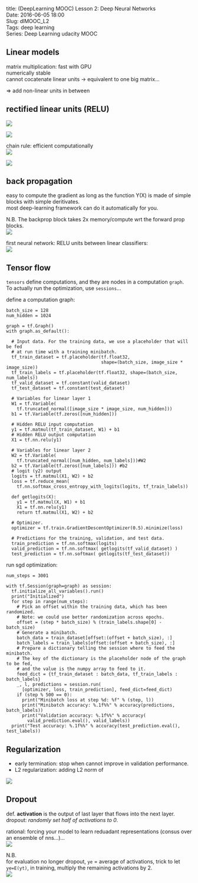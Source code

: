 title: (DeepLearning MOOC) Lesson 2: Deep Neural Networks          
Date: 2016-06-05 18:00     
Slug: dlMOOC_L2      
Tags: deep learning   
Series: Deep Learning udacity MOOC
 
  
  
Linear models  
-------------  
matrix multiplication: fast with GPU  
numerically stable  
cannot cocatenate linear units → equivalent to one big matrix...  
  
⇒ add non-linear units in between   
  
  
rectified linear units (RELU)  
-----------------------------  
![](../images/dlMOOC_L2/pasted_image.png)  
  
![](../images/dlMOOC_L2/pasted_image002.png)  
  
chain rule: efficient computationally  
![](../images/dlMOOC_L2/pasted_image003.png)  
  
![](../images/dlMOOC_L2/pasted_image004.png)  
  
back propagation  
----------------  
easy to compute the gradient as long as the function Y(X) is made of simple blocks with simple deritivates.   
most deep-learning framework can do it automatically for you.   
  
N.B. The backprop block takes 2x memory/compute wrt the forward prop blocks.   
![](../images/dlMOOC_L2/pasted_image005.png)  
  
first neural network: RELU units between linear classifiers:   
![](../images/dlMOOC_L2/pasted_image001.png)  
  
Tensor flow  
-----------  
``tensors`` define computations, and they are nodes in a computation ``graph``.   
To actually run the optimization, use ``sessions``...  
  
define a computation graph:   
  
	batch_size = 128  
	num_hidden = 1024  
	  
	graph = tf.Graph()  
	with graph.as_default():  
	  
	  # Input data. For the training data, we use a placeholder that will be fed  
	  # at run time with a training minibatch.  
	  tf_train_dataset = tf.placeholder(tf.float32,  
										shape=(batch_size, image_size * image_size))  
	  tf_train_labels = tf.placeholder(tf.float32, shape=(batch_size, num_labels))  
	  tf_valid_dataset = tf.constant(valid_dataset)  
	  tf_test_dataset = tf.constant(test_dataset)  
	    
	  # Variables for linear layer 1  
	  W1 = tf.Variable(  
		tf.truncated_normal([image_size * image_size, num_hidden]))  
	  b1 = tf.Variable(tf.zeros([num_hidden]))  
	    
	  # Hidden RELU input computation  
	  y1 = tf.matmul(tf_train_dataset, W1) + b1  
	  # Hidden RELU output computation  
	  X1 = tf.nn.relu(y1)   
	  
	  # Variables for linear layer 2  
	  W2 = tf.Variable(  
		tf.truncated_normal([num_hidden, num_labels]))#W2  
	  b2 = tf.Variable(tf.zeros([num_labels])) #b2  
	  # logit (y2) output  
	  logits = tf.matmul(X1, W2) + b2  
	  loss = tf.reduce_mean(  
		tf.nn.softmax_cross_entropy_with_logits(logits, tf_train_labels))  
	    
	  def getlogits(X):  
		y1 = tf.matmul(X, W1) + b1  
		X1 = tf.nn.relu(y1)  
		return tf.matmul(X1, W2) + b2  
	  
	  # Optimizer.  
	  optimizer = tf.train.GradientDescentOptimizer(0.5).minimize(loss)  
	    
	  # Predictions for the training, validation, and test data.  
	  train_prediction = tf.nn.softmax(logits)  
	  valid_prediction = tf.nn.softmax( getlogits(tf_valid_dataset) )  
	  test_prediction = tf.nn.softmax( getlogits(tf_test_dataset))  
  
run sgd optimization:   
  
	num_steps = 3001  
	  
	with tf.Session(graph=graph) as session:  
	  tf.initialize_all_variables().run()  
	  print("Initialized")  
	  for step in range(num_steps):  
		# Pick an offset within the training data, which has been randomized.  
		# Note: we could use better randomization across epochs.  
		offset = (step * batch_size) % (train_labels.shape[0] - batch_size)  
		# Generate a minibatch.  
		batch_data = train_dataset[offset:(offset + batch_size), :]  
		batch_labels = train_labels[offset:(offset + batch_size), :]  
		# Prepare a dictionary telling the session where to feed the minibatch.  
		# The key of the dictionary is the placeholder node of the graph to be fed,  
		# and the value is the numpy array to feed to it.  
		feed_dict = {tf_train_dataset : batch_data, tf_train_labels : batch_labels}  
		_, l, predictions = session.run(  
		  [optimizer, loss, train_prediction], feed_dict=feed_dict)  
		if (step % 500 == 0):  
		  print("Minibatch loss at step %d: %f" % (step, l))  
		  print("Minibatch accuracy: %.1f%%" % accuracy(predictions, batch_labels))  
		  print("Validation accuracy: %.1f%%" % accuracy(  
			valid_prediction.eval(), valid_labels))  
	  print("Test accuracy: %.1f%%" % accuracy(test_prediction.eval(), test_labels))  
  
  
Regularization  
--------------  
  
* early termination: stop when cannot improve in validation performance.   
* L2 regularization: adding L2 norm of   
  
![](../images/dlMOOC_L2/pasted_image006.png)  
  
Dropout  
-------  
def. **activation** is the output of last layer that flows into the next layer.   
dropout: *randomly set half of activations to 0*.  
  
rational: forcing your model to learn reduadant representations (consus over an ensemble of nns...)...   
![](../images/dlMOOC_L2/pasted_image007.png)  
  
N.B.  
for evaluation no longer dropout, ``ye`` = average of activations, trick to let ``ye=E(yt)``, in training, multiply the remaining activations by 2.  
![](../images/dlMOOC_L2/pasted_image008.png)  
  
  
